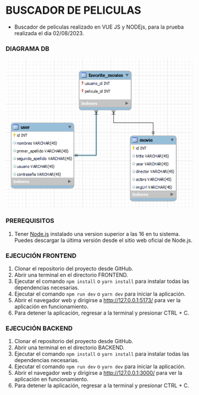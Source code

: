 # BUSCADOR DE PELICULAS

* Buscador de peliculas realizado en VUE JS y NODEjs, para la prueba realizada el dia 02/08/2023.

### DIAGRAMA DB
![diagrama entidad-relacion](/diagrama.png)

### PREREQUISITOS
1. Tener [Node.js](https://nodejs.org/es) instalado una version superior a las 16 en tu sistema. Puedes descargar la última versión desde el sitio web oficial de Node.js.

### EJECUCIÓN FRONTEND
1. Clonar el repositorio del proyecto desde GitHub.
2. Abrir una terminal en el directorio FRONTEND.
3. Ejecutar el comando ```npm install``` o ```yarn install``` para instalar todas las dependencias necesarias.
4. Ejecutar el comando ``` npm run dev ``` o ```yarn dev``` para iniciar la aplicación.
5. Abrir el navegador web y dirigirse a http://127.0.0.1:5173/ para ver la aplicación en funcionamiento.
6. Para detener la aplicación, regresar a la terminal y presionar CTRL + C.

### EJECUCIÓN BACKEND
1. Clonar el repositorio del proyecto desde GitHub.
2. Abrir una terminal en el directorio BACKEND.
3. Ejecutar el comando ```npm install``` o ```yarn install``` para instalar todas las dependencias necesarias.
4. Ejecutar el comando ``` npm run dev ``` o ```yarn dev``` para iniciar la aplicación.
5. Abrir el navegador web y dirigirse a http://127.0.0.1:3000/ para ver la aplicación en funcionamiento.
6. Para detener la aplicación, regresar a la terminal y presionar CTRL + C.
